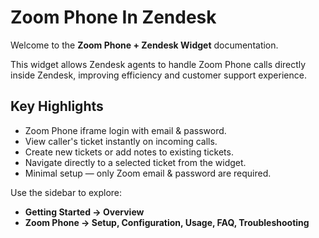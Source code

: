 # Zoom Phone In Zendesk 

Welcome to the **Zoom Phone + Zendesk Widget** documentation.  

This widget allows Zendesk agents to handle Zoom Phone calls directly inside Zendesk, improving efficiency and customer support experience.

## Key Highlights

- Zoom Phone iframe login with email & password.  
- View caller's ticket instantly on incoming calls.  
- Create new tickets or add notes to existing tickets.  
- Navigate directly to a selected ticket from the widget.  
- Minimal setup — only Zoom email & password are required.  

Use the sidebar to explore:

- **Getting Started → Overview**  
- **Zoom Phone → Setup, Configuration, Usage, FAQ, Troubleshooting**
